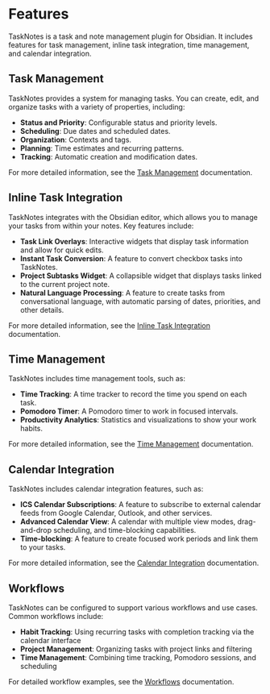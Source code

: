 # Features

TaskNotes is a task and note management plugin for Obsidian. It includes features for task management, inline task integration, time management, and calendar integration.

## Task Management

TaskNotes provides a system for managing tasks. You can create, edit, and organize tasks with a variety of properties, including:

- **Status and Priority**: Configurable status and priority levels.
- **Scheduling**: Due dates and scheduled dates.
- **Organization**: Contexts and tags.
- **Planning**: Time estimates and recurring patterns.
- **Tracking**: Automatic creation and modification dates.

For more detailed information, see the [Task Management](features/task-management.md) documentation.

## Inline Task Integration

TaskNotes integrates with the Obsidian editor, which allows you to manage your tasks from within your notes. Key features include:

- **Task Link Overlays**: Interactive widgets that display task information and allow for quick edits.
- **Instant Task Conversion**: A feature to convert checkbox tasks into TaskNotes.
- **Project Subtasks Widget**: A collapsible widget that displays tasks linked to the current project note.
- **Natural Language Processing**: A feature to create tasks from conversational language, with automatic parsing of dates, priorities, and other details.

For more detailed information, see the [Inline Task Integration](features/inline-tasks.md) documentation.

## Time Management

TaskNotes includes time management tools, such as:

- **Time Tracking**: A time tracker to record the time you spend on each task.
- **Pomodoro Timer**: A Pomodoro timer to work in focused intervals.
- **Productivity Analytics**: Statistics and visualizations to show your work habits.

For more detailed information, see the [Time Management](features/time-management.md) documentation.

## Calendar Integration

TaskNotes includes calendar integration features, such as:

- **ICS Calendar Subscriptions**: A feature to subscribe to external calendar feeds from Google Calendar, Outlook, and other services.
- **Advanced Calendar View**: A calendar with multiple view modes, drag-and-drop scheduling, and time-blocking capabilities.
- **Time-blocking**: A feature to create focused work periods and link them to your tasks.

For more detailed information, see the [Calendar Integration](features/calendar-integration.md) documentation.

## Workflows

TaskNotes can be configured to support various workflows and use cases. Common workflows include:

- **Habit Tracking**: Using recurring tasks with completion tracking via the calendar interface
- **Project Management**: Organizing tasks with project links and filtering
- **Time Management**: Combining time tracking, Pomodoro sessions, and scheduling

For detailed workflow examples, see the [Workflows](workflows.md) documentation.